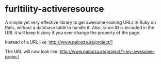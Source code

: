 furltility-activeresource
=========================

A simple yet very effective library to get awesome-looking URLs in Ruby on Rails, without a database table to handle it. Also, since ID is included in the URL it will keep history if you ever change the property of the page.

Instead of a URL like:
http://www.palooza.se/project/1

The URL will now look like:
http://www.palooza.se/project/1-my-awesome-project

